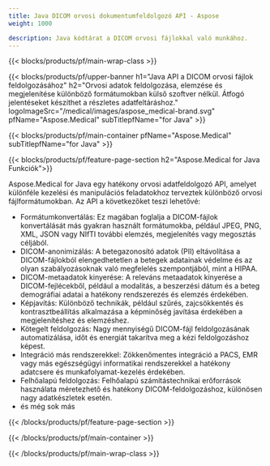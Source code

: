 ```yaml
---
title: Java DICOM orvosi dokumentumfeldolgozó API - Aspose 
weight: 1000

description: Java kódtárat a DICOM orvosi fájlokkal való munkához. 
---
```


{{< blocks/products/pf/main-wrap-class >}}

{{< blocks/products/pf/upper-banner h1="Java API a DICOM orvosi fájlok feldolgozásához" h2="Orvosi adatok feldolgozása, elemzése és megjelenítése különböző formátumokban külső szoftver nélkül. Átfogó jelentéseket készíthet a részletes adatfeltáráshoz." logoImageSrc="/medical/images/aspose_medical-brand.svg" pfName="Aspose.Medical" subTitlepfName="for Java" >}}

{{< blocks/products/pf/main-container pfName="Aspose.Medical" subTitlepfName="for Java" >}}

{{< blocks/products/pf/feature-page-section h2="Aspose.Medical for Java Funkciók">}}

<p>Aspose.Medical for Java egy hatékony orvosi adatfeldolgozó API, amelyet különféle kezelési és manipulációs feladatokhoz terveztek különböző orvosi fájlformátumokban. Az API a következőket teszi lehetővé:</p>

<ul>
<li>Formátumkonvertálás: Ez magában foglalja a DICOM-fájlok konvertálását más gyakran használt formátumokba, például JPEG, PNG, XML, JSON vagy NIfTI további elemzés, megjelenítés vagy megosztás céljából.</li>
<li>DICOM-anonimizálás: A betegazonosító adatok (PII) eltávolítása a DICOM-fájlokból elengedhetetlen a betegek adatainak védelme és az olyan szabályozásoknak való megfelelés szempontjából, mint a HIPAA.</li>
<li>DICOM-metaadatok kinyerése: A releváns metaadatok kinyerése a DICOM-fejlécekből, például a modalitás, a beszerzési dátum és a beteg demográfiai adatai a hatékony rendszerezés és elemzés érdekében.</li>
<li>Képjavítás: Különböző technikák, például szűrés, zajcsökkentés és kontrasztbeállítás alkalmazása a képminőség javítása érdekében a megjelenítéshez és elemzéshez.</li>
<li>Kötegelt feldolgozás: Nagy mennyiségű DICOM-fájl feldolgozásának automatizálása, időt és energiát takarítva meg a kézi feldolgozáshoz képest.</li>
<li>Integráció más rendszerekkel: Zökkenőmentes integráció a PACS, EMR vagy más egészségügyi informatikai rendszerekkel a hatékony adatcsere és munkafolyamat-kezelés érdekében.</li>
<li>Felhőalapú feldolgozás: Felhőalapú számítástechnikai erőforrások használata méretezhető és hatékony DICOM-feldolgozáshoz, különösen nagy adatkészletek esetén.</li>
<li>és még sok más</li>
</ul>

{{< /blocks/products/pf/feature-page-section >}}

{{< /blocks/products/pf/main-container >}}

{{< /blocks/products/pf/main-wrap-class >}}